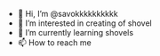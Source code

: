 - 👋 Hi, I’m @savokkkkkkkkkk
- 👀 I’m interested in creating of shovel
- 🌱 I’m currently learning shovels
- 📫 How to reach me 

<!---
savokkkkkkkkkk/savokkkkkkkkkk is a ✨ special ✨ repository because its `README.md` (this file) appears on your GitHub profile.
You can click the Preview link to take a look at your changes.
--->
